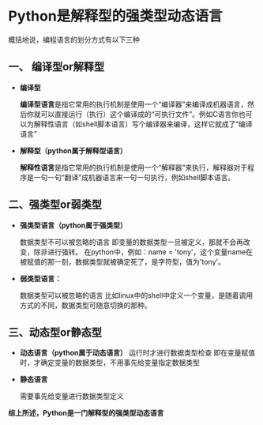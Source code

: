 # Python是解释型的强类型动态语言

概括地说，编程语言的划分方式有以下三种

## 一、 编译型or解释型

- **编译型**

  **编译型语言**是指它常用的执行机制是使用一个“编译器”来编译成机器语言，然后你就可以直接运行（执行）这个编译成的“可执行文件”。例如C语言你也可以为解释性语言（如shell脚本语言）写个编译器来编译，这样它就成了“编译语言”

- **解释型（python属于解释型语言）**

  **解释性语言**是指它常用的执行机制是使用一个“解释器”来执行，解释器对于程序是一句一句“翻译”成机器语言来一句一句执行，例如shell脚本语言。

## 二、强类型or弱类型

- **强类型语言（python属于强类型）**

  数据类型不可以被忽略的语言 即变量的数据类型一旦被定义，那就不会再改变，除非进行强转。 在python中，例如：name = 'tony'，这个变量name在被赋值的那一刻，数据类型就被确定死了，是字符型，值为'tony'。

- **弱类型语言：**

  数据类型可以被忽略的语言 比如linux中的shell中定义一个变量，是随着调用方式的不同，数据类型可随意切换的那种。

## 三、动态型or静态型

- **动态语言（python属于动态语言）**
  运行时才进行数据类型检查 即在变量赋值时，才确定变量的数据类型，不用事先给变量指定数据类型

- **静态语言**

  需要事先给变量进行数据类型定义



**综上所述，Python是一门解释型的强类型动态语言**